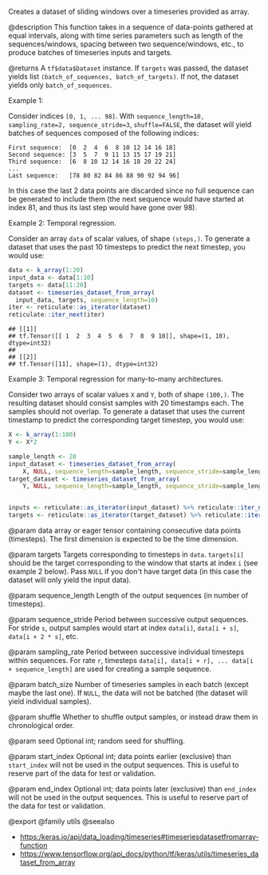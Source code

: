 Creates a dataset of sliding windows over a timeseries provided as array.

@description
This function takes in a sequence of data-points gathered at
equal intervals, along with time series parameters such as
length of the sequences/windows, spacing between two sequence/windows, etc.,
to produce batches of timeseries inputs and targets.

@returns
A `tf$data$Dataset` instance. If `targets` was passed, the dataset yields
list `(batch_of_sequences, batch_of_targets)`. If not, the dataset yields
only `batch_of_sequences`.

Example 1:

Consider indices `[0, 1, ... 98]`.
With `sequence_length=10,  sampling_rate=2, sequence_stride=3`,
`shuffle=FALSE`, the dataset will yield batches of sequences
composed of the following indices:

```
First sequence:  [0  2  4  6  8 10 12 14 16 18]
Second sequence: [3  5  7  9 11 13 15 17 19 21]
Third sequence:  [6  8 10 12 14 16 18 20 22 24]
...
Last sequence:   [78 80 82 84 86 88 90 92 94 96]
```

In this case the last 2 data points are discarded since no full sequence
can be generated to include them (the next sequence would have started
at index 81, and thus its last step would have gone over 98).

Example 2: Temporal regression.

Consider an array `data` of scalar values, of shape `(steps,)`.
To generate a dataset that uses the past 10
timesteps to predict the next timestep, you would use:


```r
data <- k_array(1:20)
input_data <- data[1:10]
targets <- data[11:20]
dataset <- timeseries_dataset_from_array(
  input_data, targets, sequence_length=10)
iter <- reticulate::as_iterator(dataset)
reticulate::iter_next(iter)
```

```
## [[1]]
## tf.Tensor([[ 1  2  3  4  5  6  7  8  9 10]], shape=(1, 10), dtype=int32)
##
## [[2]]
## tf.Tensor([11], shape=(1), dtype=int32)
```

Example 3: Temporal regression for many-to-many architectures.

Consider two arrays of scalar values `X` and `Y`,
both of shape `(100,)`. The resulting dataset should consist samples with
20 timestamps each. The samples should not overlap.
To generate a dataset that uses the current timestamp
to predict the corresponding target timestep, you would use:


```r
X <- k_array(1:100)
Y <- X*2

sample_length <- 20
input_dataset <- timeseries_dataset_from_array(
    X, NULL, sequence_length=sample_length, sequence_stride=sample_length)
target_dataset <- timeseries_dataset_from_array(
    Y, NULL, sequence_length=sample_length, sequence_stride=sample_length)


inputs <- reticulate::as_iterator(input_dataset) %>% reticulate::iter_next()
targets <- reticulate::as_iterator(target_dataset) %>% reticulate::iter_next()
```

@param data
array or eager tensor
containing consecutive data points (timesteps).
The first dimension is expected to be the time dimension.

@param targets
Targets corresponding to timesteps in `data`.
`targets[i]` should be the target
corresponding to the window that starts at index `i`
(see example 2 below).
Pass `NULL` if you don't have target data (in this case the dataset
will only yield the input data).

@param sequence_length
Length of the output sequences
(in number of timesteps).

@param sequence_stride
Period between successive output sequences.
For stride `s`, output samples would
start at index `data[i]`, `data[i + s]`, `data[i + 2 * s]`, etc.

@param sampling_rate
Period between successive individual timesteps
within sequences. For rate `r`, timesteps
`data[i], data[i + r], ... data[i + sequence_length]`
are used for creating a sample sequence.

@param batch_size
Number of timeseries samples in each batch
(except maybe the last one). If `NULL`, the data will not be batched
(the dataset will yield individual samples).

@param shuffle
Whether to shuffle output samples,
or instead draw them in chronological order.

@param seed
Optional int; random seed for shuffling.

@param start_index
Optional int; data points earlier (exclusive)
than `start_index` will not be used
in the output sequences. This is useful to reserve part of the
data for test or validation.

@param end_index
Optional int; data points later (exclusive) than `end_index`
will not be used in the output sequences.
This is useful to reserve part of the data for test or validation.

@export
@family utils
@seealso
+ <https:/keras.io/api/data_loading/timeseries#timeseriesdatasetfromarray-function>
+ <https://www.tensorflow.org/api_docs/python/tf/keras/utils/timeseries_dataset_from_array>

